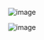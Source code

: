 ![image](https://github.com/REVOUTION1/dem-eksamen/assets/112682423/46dc3b03-fefe-42fc-8645-fffbd65d3fd1)

![image](https://github.com/REVOUTION1/dem-eksamen/assets/112682423/58136e37-eb2f-42bb-b57e-f8ad8d26f0cc)
